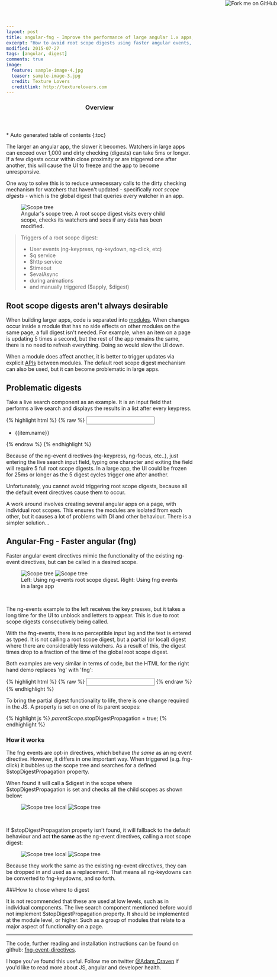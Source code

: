 ```yaml
---
layout: post
title: angular-fng - Improve the performance of large angular 1.x apps, by using faster event directives
excerpt: "How to avoid root scope digests using faster angular events, which mimic the functionality of the existing ng-event directives, but have a feature that allows them to be called in a desired scope, rather than trigger a root scope digest."
modified: 2015-07-27
tags: [angular, digest]
comments: true
image:
  feature: sample-image-4.jpg
  teaser: sample-image-3.jpg
  credit: Texture Lovers
  creditlink: http://texturelovers.com
---
```


<section id="table-of-contents" class="toc">
  <header>
    <h3>Overview</h3>
  </header>
<div id="drawer" markdown="1">
*  Auto generated table of contents
{:toc}
</div>
</section><!-- /#table-of-contents -->

The larger an angular app, the slower it becomes. Watchers in large apps can exceed over 1,000 and dirty checking (digests) can take 5ms or longer. If a few digests occur within close proximity or are triggered one after another, this will cause the UI to freeze and the app to become unresponsive.

One way to solve this is to reduce unnecessary calls to the dirty checking mechanism for watchers that haven't updated - specifically *root scope digests* - which is the global digest that queries every watcher in an app.

<figure>
    <img src="{{ site.url }}/images/fng-directives/scope-tree.gif" alt="Scope tree">
    <figcaption>Angular's scope tree. A root scope digest visits every child scope, checks its watchers and sees if any data has been modified.</figcaption>
</figure>

> Triggers of a root scope digest:
>
> * User events (ng-keypress, ng-keydown, ng-click, etc)
> * $q service
> * $http service
> * $timeout
> * $evalAsync
> * during animations
> * and manually triggered ($apply, $digest)

## Root scope digests aren't always desirable

When building larger apps, code is separated into [modules](/a-better-module-structure-for-angular/). When changes occur inside a module that has no side effects on other modules on the same page, a full digest isn't needed. For example, when an item on a page is updating 5 times a second, but the rest of the app remains the same, there is no need to refresh everything. Doing so would slow the UI down.

When a module does affect another, it is better to trigger updates via explicit [APIs](/a-better-module-structure-for-angular/#api) between modules. The default root scope digest mechanism can also be used, but it can become problematic in large apps.

## Problematic digests

Take a live search component as an example. It is an input field that performs a live search and displays the results in a list after every keypress.

{% highlight html %}
{% raw %}
<input class="live-search"
    ng-keypress="ctrl.keypress()"
    ng-keyup="ctrl.keyup()"
    ng-keydown="ctrl.keydown()"
    ng-focus="ctrl.focus()"
    ng-blur="ctrl.focus()"
/>
<ul>
    <li ng-repeat="item in ctrl.searchResults()">{{item.name}}</li>
</ul>
{% endraw %}
{% endhighlight %}

Because of the ng-event directives (ng-keypress, ng-focus, etc..), just entering the live search input field, typing one character and exiting the field will require 5 full root scope digests. In a large app, the UI could be frozen for 25ms or longer as the 5 digest cycles trigger one after another.

Unfortunately, you cannot avoid triggering root scope digests, because all the default event directives cause them to occur.

A work around involves creating several angular apps on a page, with individual root scopes. This ensures the modules are isolated from each other, but it causes a lot of problems with DI and other behaviour. There is a simpler solution...

## Angular-Fng - Faster angular (fng)

Faster angular event directives mimic the functionality of the existing ng-event directives, but can be called in a desired scope.

<figure class="half">
    <img src="{{ site.url }}/images/fng-directives/ng-event-anim.gif" alt="Scope tree">
    <img src="{{ site.url }}/images/fng-directives/fng-event-anim.gif" alt="Scope tree">
    <figcaption>Left: Using ng-events root scope digest. Right: Using fng events in a large app</figcaption>
</figure>

<br />

The ng-events example to the left receives the key presses, but it takes a long time for the UI to unblock and letters to appear. This is due to root scope digests consecutively being called.

With the fng-events, there is no perceptible input lag and the text is entered as typed. It is not calling a root scope digest, but a partial (or local) digest where there are considerably less watchers. As a result of this, the digest times drop to a fraction of the time of the global root scope digest.

Both examples are very similar in terms of code, but the HTML for the right hand demo replaces 'ng' with 'fng':

{% highlight html %}
{% raw %}
<input class="live-search"
    fng-keypress="ctrl.keypress()"
    fng-keyup="ctrl.keyup()"
    fng-keydown="ctrl.keydown()"
    fng-focus="ctrl.focus()"
    fng-blur="ctrl.focus()"
/>
{% endraw %}
{% endhighlight %}

To bring the partial digest functionality to life, there is one change required in the JS. A property is set on one of its parent scopes:

{% highlight js %}
    $parentScope.$stopDigestPropagation = true;
{% endhighlight %}

### How it works

The fng events are opt-in directives, which behave *the same* as an ng event directive. However, it differs in one important way. When triggered (e.g. fng-click) it bubbles up the scope tree and searches for a defined $stopDigestPropagation property.

When found it will call a $digest in the scope where $stopDigestPropagation is set and checks all the child scopes as shown below:

<figure class="half">
    <img src="{{ site.url }}/images/fng-directives/scope-tree-local.gif" alt="Scope tree local">
    <img src="{{ site.url }}/images/fng-directives/scope-local-digest.gif" alt="Scope tree">
</figure>

<br />

If $stopDigestPropagation property isn't found, it will fallback to the default behaviour and act **the same** as the ng-event directives, calling a root scope digest:

<figure class="half">
    <img src="{{ site.url }}/images/fng-directives/scope-tree.gif" alt="Scope tree local">
    <img src="{{ site.url }}/images/fng-directives/scope-full-digest.gif" alt="Scope tree">
</figure>

Because they work the same as the existing ng-event directives, they can be dropped in and used as a replacement.
That means all ng-keydowns can be converted to fng-keydowns, and so forth.


###How to chose where to digest

It is not recommended that these are used at low levels, such as in individual components. The live search component mentioned before would not implement $stopDigestPropagation property. It should be implemented at the module level, or higher. Such as a group of modules that relate to a major aspect of functionality on a page.

---

The code, further reading and installation instructions can be found on github: [fng-event-directives](https://github.com/AdamCraven/fng-event-directives).

I hope you've found this useful. Follow me on twitter <a href="https://twitter.com/Adam_Craven">@Adam_Craven</a> if you'd like to read more about JS, angular and developer health.

<a href="https://github.com/AdamCraven/fng-event-directives"><img style="position: absolute; top: 0; right: 0; border: 0;" src="https://camo.githubusercontent.com/38ef81f8aca64bb9a64448d0d70f1308ef5341ab/68747470733a2f2f73332e616d617a6f6e6177732e636f6d2f6769746875622f726962626f6e732f666f726b6d655f72696768745f6461726b626c75655f3132313632312e706e67" alt="Fork me on GitHub" data-canonical-src="https://s3.amazonaws.com/github/ribbons/forkme_right_darkblue_121621.png"></a>







